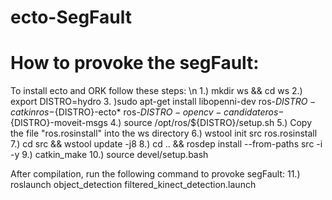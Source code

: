 # ecto-SegFault

# How to provoke the segFault:

To install ecto and ORK follow these steps: \n
1.) mkdir ws && cd ws
2.) export DISTRO=hydro
3. )sudo apt-get install libopenni-dev ros-${DISTRO}-catkin ros-${DISTRO}-ecto* ros-${DISTRO}-opencv-candidate ros-${DISTRO}-moveit-msgs
4.) source /opt/ros/${DISTRO}/setup.sh
5.) Copy the file "ros.rosinstall" into the ws directory
6.) wstool init src ros.rosinstall
7.) cd src && wstool update -j8
8.) cd .. && rosdep install --from-paths src -i -y
9.) catkin_make
10.) source devel/setup.bash

After compilation, run the following command to provoke segFault:
11.) roslaunch object_detection filtered_kinect_detection.launch

